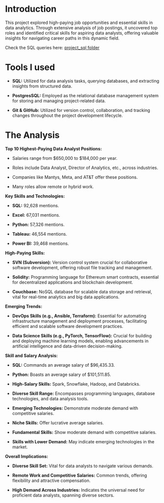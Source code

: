 # Introduction 
This project explored high-paying job opportunities and essential skills in data analytics. Through extensive analysis of job postings, it uncovered top roles and identified critical skills for aspiring data analysts, offering valuable insights for navigating career paths in this dynamic field.

Check the SQL queries here: [project_sql folder](/project_sql/)

# Tools I used
- **SQL:** Utilized for data analysis tasks, querying databases, and extracting insights from structured data.

- **PostgresSQL:** Employed as the relational database management system for storing and managing project-related data.

- **Git & GitHub:** Utilized for version control, collaboration, and tracking changes throughout the project development lifecycle.

# The Analysis

**Top 10 Highest-Paying Data Analyst Positions:**
- Salaries range from $650,000 to $184,000 per year.

- Roles include Data Analyst, Director of Analytics, etc., across industries.
- Companies like Mantys, Meta, and AT&T offer these positions.
- Many roles allow remote or hybrid work.

**Key Skills and Technologies:**
- **SQL:** 92,628 mentions.

- **Excel:** 67,031 mentions.
- **Python:** 57,326 mentions.
- **Tableau:** 46,554 mentions.
- **Power BI:** 39,468 mentions.

**High-Paying Skills:**
- **SVN (Subversion):** Version control system crucial for collaborative software development, offering robust file tracking and management.

- **Solidity:** Programming language for Ethereum smart contracts, essential for decentralized applications and blockchain development.
- **Couchbase:** NoSQL database for scalable data storage and retrieval, vital for real-time analytics and big data applications.

**Emerging Trends:**
- **DevOps Skills (e.g., Ansible, Terraform):** Essential for automating infrastructure management and deployment processes, facilitating efficient and scalable software development practices.

- **Data Science Skills (e.g., PyTorch, TensorFlow):** Crucial for building and deploying machine learning models, enabling advancements in artificial intelligence and data-driven decision-making.

**Skill and Salary Analysis:**
- **SQL:** Commands an average salary of $96,435.33.

- **Python:** Boasts an average salary of $101,511.85.
- **High-Salary Skills:** Spark, Snowflake, Hadoop, and Databricks.
- **Diverse Skill Range:** Encompasses programming languages, database technologies, and data analysis tools.
- **Emerging Technologies:** Demonstrate moderate demand with competitive salaries.
- **Niche Skills:** Offer lucrative average salaries.
- **Fundamental Skills:** Show moderate demand with competitive salaries.
- **Skills with Lower Demand:** May indicate emerging technologies in the market.

**Overall Implications:**
- **Diverse Skill Set:** Vital for data analysts to navigate various demands.

- **Remote Work and Competitive Salaries:** Common trends, offering flexibility and attractive compensation.
- **High Demand Across Industries:** Indicates the universal need for proficient data analysts, spanning diverse sectors.